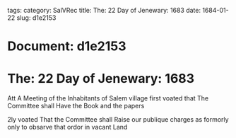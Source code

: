 tags: 
category: SalVRec
title: The: 22 Day of Jenewary: 1683
date: 1684-01-22
slug: d1e2153




# Document: d1e2153


# The: 22 Day of Jenewary: 1683

Att A Meeting of the Inhabitants of Salem village first voated that The Committee shall Have the Book and the papers

2ly voated That the Committee shall Raise our publique charges as formorly only to obsarve that ordor in vacant Land
